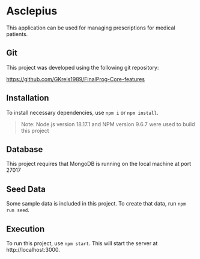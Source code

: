 # Asclepius

This application can be used for managing prescriptions for medical patients.

## Git
This project was developed using the following git repository:

https://github.com/GKreis1989/FinalProg-Core-features

## Installation
To install necessary dependencies, use `npm i` or `npm install`.
> Note: Node.js version 18.17.1 and NPM version 9.6.7 were used to build this project

## Database
This project requires that MongoDB is running on the local machine at port 27017

## Seed Data
Some sample data is included in this project. To create that data, run `npm run seed`.

## Execution
To run this project, use `npm start`. This will start the server at http://localhost:3000.